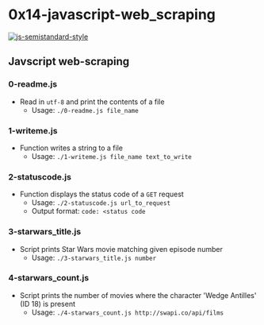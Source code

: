 # 0x14-javascript-web_scraping

[![js-semistandard-style](https://img.shields.io/badge/code%20style-semistandard-brightgreen.svg?style=flat-square)](https://github.com/Flet/semistandard)

## Javscript web-scraping
### 0-readme.js
* Read in `utf-8` and print the contents of a file
  * Usage: `./0-readme.js file_name`

### 1-writeme.js
* Function writes a string to a file
  * Usage: `./1-writeme.js file_name text_to_write`

### 2-statuscode.js
* Function displays the status code of a `GET` request
  * Usage: `./2-statuscode.js url_to_request`
  * Output format: `code: <status code`

### 3-starwars_title.js
* Script prints Star Wars movie matching given episode number
  * Usage: `./3-starwars_title.js number`

### 4-starwars_count.js
* Script prints the number of movies where the character 'Wedge Antilles' (ID 18) is present
  * Usage: `./4-starwars_count.js http://swapi.co/api/films`

